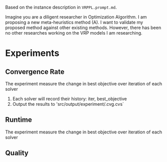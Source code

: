 Based on the instance description in `VRPPL.prompt.md`.

Imagine you are a diligent researcher in Optimization Algorithm. I am proposing a new meta-heuristics method (A). I want to validate my proposed method against other existing methods. However, there has been no other researches working on the VRP models  I am researching. 

# Experiments

## Convergence Rate

The experiment measure the change in best objective over iteration of each solver

1. Each solver will record their history: iter, best_objective
2. Output the results to 'src/output/experiment/<solver>.cvg.cvs`

## Runtime

The experiment measure the change in best objective over iteration of each solver

## Quality
